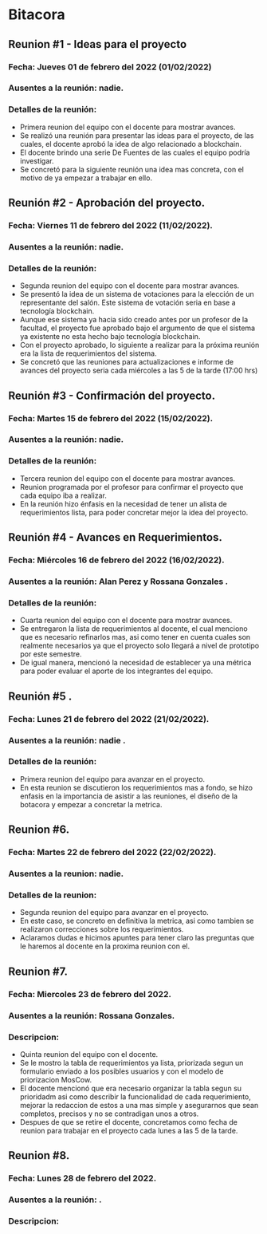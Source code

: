 # Bitacora 

## Reunion #1 - Ideas para el proyecto
### Fecha:  Jueves 01 de febrero del 2022 (01/02/2022)
### Ausentes a la reunión: nadie.
### Detalles de la reunión: 
- Primera reunion del equipo con el docente para mostrar avances.
- Se realizó una reunión para presentar las ideas para el proyecto, de las cuales, el docente aprobó la idea de algo relacionado a blockchain.
- El docente brindo una serie De Fuentes de las cuales el equipo podría investigar.
- Se concretó para la siguiente reunión una idea mas concreta, con el motivo de ya empezar a trabajar en ello.

## Reunión #2 - Aprobación del proyecto.
### Fecha: Viernes 11 de febrero del 2022 (11/02/2022).
### Ausentes a la reunión: nadie.
### Detalles de la reunión:
- Segunda reunion del equipo con el docente para mostrar avances.
- Se presentó la idea de un sistema de votaciones para la elección de un representante del salón. Este sistema de votación seria en base a tecnología blockchain.
- Aunque ese sistema ya hacia sido creado antes por un profesor de la facultad, el proyecto fue aprobado bajo el argumento de que el sistema ya existente no esta hecho bajo tecnología blockchain.
- Con el proyecto aprobado, lo siguiente a realizar para la próxima reunión era la lista de requerimientos del sistema.
- Se concretó que las reuniones para actualizaciones e informe de avances del proyecto seria cada miércoles a las 5 de la tarde (17:00 hrs)

## Reunión #3 - Confirmación del proyecto.
### Fecha: Martes 15 de febrero del 2022 (15/02/2022).
### Ausentes a la reunión: nadie.
### Detalles de la reunión:
- Tercera reunion del equipo con el docente para mostrar avances.
- Reunion programada por el profesor para confirmar el proyecto que cada equipo iba a realizar.
- En la reunión hizo énfasis en la necesidad de tener un alista de requerimientos lista, para poder concretar mejor la idea del proyecto.

## Reunión #4 - Avances en Requerimientos.
### Fecha: Miércoles 16 de febrero del 2022 (16/02/2022).
### Ausentes a la reunión: Alan Perez y Rossana Gonzales .
### Detalles de la reunión:
- Cuarta reunion del equipo con el docente para mostrar avances.
- Se entregaron la lista de requerimientos al docente, el cual menciono que es necesario refinarlos mas, asi como tener en cuenta cuales son realmente necesarios ya que el proyecto solo llegará a nivel de prototipo por este semestre.
- De igual manera, mencionó la necesidad de establecer ya una métrica para poder evaluar el aporte de los integrantes del equipo.

## Reunión #5 .
### Fecha: Lunes 21 de febrero del 2022 (21/02/2022).
### Ausentes a la reunión: nadie .
### Detalles de la reunión:
- Primera reunion del equipo para avanzar en el proyecto.
- En esta reunion se discutieron los requerimientos mas a fondo, se hizo enfasis en la importancia de asistir a las reuniones, el diseño de la botacora y empezar a concretar la metrica.

## Reunion #6.
### Fecha: Martes 22 de febrero del 2022 (22/02/2022).
### Ausentes a la reunion: nadie.
### Detalles de la reunion:
- Segunda reunion del equipo para avanzar en el proyecto.
- En este caso, se concreto en definitiva la metrica, asi como tambien se realizaron correcciones sobre los requerimientos.
- Aclaramos dudas e hicimos apuntes para tener claro las preguntas que le haremos al docente en la proxima reunion con el.

## Reunion #7.
### Fecha: Miercoles 23 de febrero del 2022.
### Ausentes a la reunión: Rossana Gonzales.
### Descripcion:
- Quinta reunion del equipo con el docente.
- Se le mostro la tabla de requerimientos ya lista, priorizada segun un formulario enviado a los posibles usuarios y con el modelo de priorizacion MosCow.
- El docente mencionó que era necesario organizar la tabla segun su prioridadm asi como describir la funcionalidad de cada requerimiento, mejorar la redaccion de estos a una mas simple y asegurarnos que sean completos, precisos y no se contradigan unos a otros.
- Despues de que se retire el docente, concretamos como fecha de reunion para trabajar en el proyecto cada lunes a las 5 de la tarde.

## Reunion #8.
### Fecha: Lunes 28 de febrero del 2022.
### Ausentes a la reunión: .
### Descripcion:
